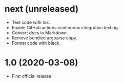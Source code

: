 # next (unreleased)

* Test code with tox.
* Enable GitHub actions continuous integration testing.
* Convert docs to Markdown.
* Remove bundled argparse copy.
* Format code with black.

# 1.0 (2020-03-08)

* First official release.
